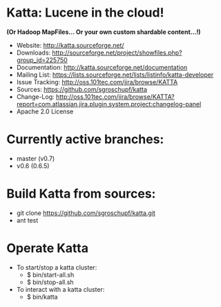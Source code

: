 Katta: Lucene in the cloud! 
=====
**(Or Hadoop MapFiles... Or your own custom shardable content...!)**

+ Website: http://katta.sourceforge.net/
+ Downloads: http://sourceforge.net/project/showfiles.php?group_id=225750
+ Documentation: http://katta.sourceforge.net/documentation
+ Mailing List: https://lists.sourceforge.net/lists/listinfo/katta-developer
+ Issue Tracking: http://oss.101tec.com/jira/browse/KATTA
+ Sources: https://github.com/sgroschupf/katta
+ Change-Log: http://oss.101tec.com/jira/browse/KATTA?report=com.atlassian.jira.plugin.system.project:changelog-panel
+ Apache 2.0 License


Currently active branches:
=====	
+ master (v0.7)
+ v0.6 (0.6.5)


Build Katta from sources:
=====

+ git clone https://github.com/sgroschupf/katta.git
+ ant test


Operate Katta
=====

+ To start/stop a katta cluster:
	+ $ bin/start-all.sh
	+ $ bin/stop-all.sh
+ To interact with a katta cluster:
	+ $ bin/katta
	
	